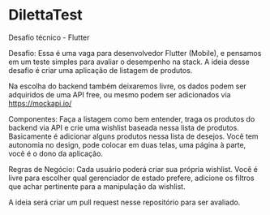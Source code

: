 # DilettaTest

Desafio técnico - Flutter

Desafio: Essa é uma vaga para desenvolvedor Flutter (Mobile), e pensamos em um teste simples para avaliar o desempenho na stack. A ideia desse desafio é criar uma aplicação de listagem de produtos.

Na escolha do backend também deixaremos livre, os dados podem ser adquiridos de uma API free, ou mesmo podem ser adicionados via https://mockapi.io/

Componentes: Faça a listagem como bem entender, traga os produtos do backend via API e crie uma wishlist baseada nessa lista de produtos. Basicamente é adicionar alguns produtos nessa lista de desejos. Você tem autonomia no design, pode colocar em duas telas, uma página à parte, você é o dono da aplicação.

Regras de Negócio: Cada usuário poderá criar sua própria wishlist. Você é livre para escolher qual gerenciador de estado prefere, adicione os filtros que achar pertinente para a manipulação da wishlist.

A ideia será criar um pull request nesse repositório para ser avaliado.